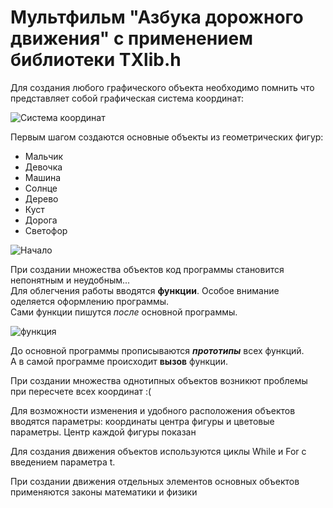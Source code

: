 # Мультфильм "Азбука дорожного движения" с применением библиотеки TXlib.h

Для создания любого графического объекта необходимо помнить что представляет собой графическая система координат:

![Система координат](https://user-images.githubusercontent.com/82168961/114581330-0bfd2180-9c99-11eb-9a20-3c0a84e67a65.png)

Первым шагом создаются основные объекты из геометрических фигур:
* Мальчик
* Девочка
* Машина
* Солнце
* Дерево
* Куст
* Дорога
* Светофор

![Начало](https://user-images.githubusercontent.com/82168961/114427872-f58d9200-9bd4-11eb-9a7c-78a9481839b4.JPG)

При создании множества объектов код программы становится непонятным и неудобным...  
Для облегчения работы вводятся **функции**. Особое внимание оделяется оформлению программы.  
Сами функции пишутся *после* основной программы.

![функция](https://user-images.githubusercontent.com/82168961/114584978-9dba5e00-9c9c-11eb-8cae-6335bc0cec45.JPG)

До основной программы прописываются **_прототипы_** всех функций.  
А в самой программе происходит **вызов** функции.



При создании множества однотипных объектов возникют проблемы при пересчете всех координат :(


Для возможности изменения и удобного расположения объектов вводятся параметры: координаты центра фигуры и цветовые параметры.
Центр каждой фигуры показан


Для создания движения объектов используются циклы While и For c введением параметра t.

При создании движения отдельных элементов основных объектов применяются законы математики и физики



